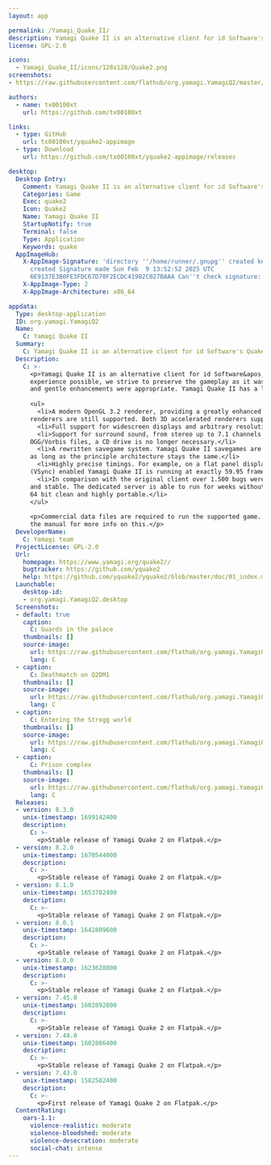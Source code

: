 ```yaml
---
layout: app

permalink: /Yamagi_Quake_II/
description: Yamagi Quake II is an alternative client for id Software's Quake II
license: GPL-2.0

icons:
  - Yamagi_Quake_II/icons/128x128/Quake2.png
screenshots:
- https://raw.githubusercontent.com/flathub/org.yamagi.YamagiQ2/master/images/image_01.png

authors:
  - name: tx00100xt
    url: https://github.com/tx00100xt

links:
  - type: GitHub
    url: tx00100xt/yquake2-appimage
  - type: Download
    url: https://github.com/tx00100xt/yquake2-appimage/releases

desktop:
  Desktop Entry:
    Comment: Yamagi Quake II is an alternative client for id Software's Quake II
    Categories: Game
    Exec: quake2
    Icon: Quake2
    Name: Yamagi Quake II
    StartupNotify: true
    Terminal: false
    Type: Application
    Keywords: quake
  AppImageHub:
    X-AppImage-Signature: 'directory ''/home/runner/.gnupg'' created keybox ''/home/runner/.gnupg/pubring.kbx''
      created Signature made Sun Feb  9 13:52:52 2025 UTC                using RSA key
      6E9137E3B0FE3FDC67D70F2ECDC41982C027BAAA Can''t check signature: No public key'
    X-AppImage-Type: 2
    X-AppImage-Architecture: x86_64

appdata:
  Type: desktop-application
  ID: org.yamagi.YamagiQ2
  Name:
    C: Yamagi Quake II
  Summary:
    C: Yamagi Quake II is an alternative client for id Software's Quake II
  Description:
    C: >-
      <p>Yamagi Quake II is an alternative client for id Software&apos;s Quake II. Our goal is to provide the best Quake II
      experience possible, we strive to preserve the gameplay as it was back in 1997. Thus we aim mostly for bug fixes, stability
      and gentle enhancements were appropriate. Yamagi Quake II has a lot of unique features. The most notables ones are:</p>
  
      <ul>
        <li>A modern OpenGL 3.2 renderer, providing a greatly enhanced look and feel. The original OpenGL 1.4 and even the Software
      renderers are still supported. Both 3D accelerated renderers support anisotropic filtering and multisampling anti aliasing.</li>
        <li>Full support for widescreen displays and arbitrary resolutions. The HUD can be scaled to be readable on high resolutions.</li>
        <li>Support for surround sound, from stereo up to 7.1 channels and even HRTF. The background music can be played from
      OGG/Vorbis files, a CD drive is no longer necessary.</li>
        <li>A rewritten savegame system. Yamagi Quake II savegames are completely reliable and backward compatible between releases
      as long as the principle architecture stays the same.</li>
        <li>Highly precise timings. For example, on a flat panel display with a 59.95 hertz refresh rate and vertical synchronisation
      (VSync) enabled Yamagi Quake II is running at exactly 59.95 frames per second.</li>
        <li>In comparison with the original client over 1.500 bugs were fixed. The Yamagi Quake II client is very well tested
      and stable. The dedicated server is able to run for weeks without a single restart. Last but not least the code is fully
      64 bit clean and highly portable.</li>
      </ul>
  
      <p>Commercial data files are required to run the supported game. These can be aquired though a multitude of sources. See
      the manual for more info on this.</p>
  DeveloperName:
    C: Yamagi team
  ProjectLicense: GPL-2.0
  Url:
    homepage: https://www.yamagi.org/quake2//
    bugtracker: https://github.com/yquake2
    help: https://github.com/yquake2/yquake2/blob/master/doc/01_index.md
  Launchable:
    desktop-id:
    - org.yamagi.YamagiQ2.desktop
  Screenshots:
  - default: true
    caption:
      C: Guards in the palace
    thumbnails: []
    source-image:
      url: https://raw.githubusercontent.com/flathub/org.yamagi.YamagiQ2/master/images/image_01.png
      lang: C
  - caption:
      C: Deathmatch on Q2DM1
    thumbnails: []
    source-image:
      url: https://raw.githubusercontent.com/flathub/org.yamagi.YamagiQ2/master/images/image_02.png
      lang: C
  - caption:
      C: Entering the Strogg world
    thumbnails: []
    source-image:
      url: https://raw.githubusercontent.com/flathub/org.yamagi.YamagiQ2/master/images/image_03.png
      lang: C
  - caption:
      C: Prison complex
    thumbnails: []
    source-image:
      url: https://raw.githubusercontent.com/flathub/org.yamagi.YamagiQ2/master/images/image_04.png
      lang: C
  Releases:
  - version: 8.3.0
    unix-timestamp: 1699142400
    description:
      C: >-
        <p>Stable release of Yamagi Quake 2 on Flatpak.</p>
  - version: 8.2.0
    unix-timestamp: 1670544000
    description:
      C: >-
        <p>Stable release of Yamagi Quake 2 on Flatpak.</p>
  - version: 8.1.0
    unix-timestamp: 1653782400
    description:
      C: >-
        <p>Stable release of Yamagi Quake 2 on Flatpak.</p>
  - version: 8.0.1
    unix-timestamp: 1642809600
    description:
      C: >-
        <p>Stable release of Yamagi Quake 2 on Flatpak.</p>
  - version: 8.0.0
    unix-timestamp: 1623628800
    description:
      C: >-
        <p>Stable release of Yamagi Quake 2 on Flatpak.</p>
  - version: 7.45.0
    unix-timestamp: 1602892800
    description:
      C: >-
        <p>Stable release of Yamagi Quake 2 on Flatpak.</p>
  - version: 7.44.0
    unix-timestamp: 1602806400
    description:
      C: >-
        <p>Stable release of Yamagi Quake 2 on Flatpak.</p>
  - version: 7.43.0
    unix-timestamp: 1582502400
    description:
      C: >-
        <p>First release of Yamagi Quake 2 on Flatpak.</p>
  ContentRating:
    oars-1.1:
      violence-realistic: moderate
      violence-bloodshed: moderate
      violence-desecration: moderate
      social-chat: intense
---
```

